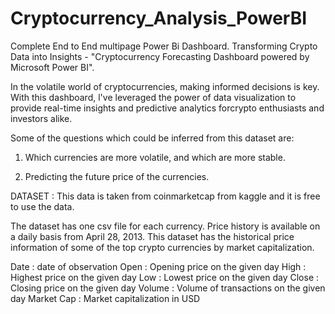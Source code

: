 # Cryptocurrency_Analysis_PowerBI
Complete End to End multipage Power Bi Dashboard.
Transforming Crypto Data into Insights - "Cryptocurrency Forecasting Dashboard powered by Microsoft Power BI".

In the volatile world of cryptocurrencies, making informed decisions is key. With this dashboard, l've leveraged the power of data visualization to provide real-time insights and predictive analytics forcrypto enthusiasts and investors alike.

Some of the questions which could be inferred from this dataset are:

1) Which currencies are more volatile, and which are more stable.

2) Predicting the future price of the currencies.
 
DATASET : This data is taken from coinmarketcap from kaggle and it is free to use the data.

The dataset has one csv file for each currency. Price history is available on a daily basis from April 28, 2013. This dataset has the historical price information of some of the top crypto currencies by market capitalization.

Date : date of observation
Open : Opening price on the given day
High : Highest price on the given day
Low : Lowest price on the given day
Close : Closing price on the given day
Volume : Volume of transactions on the given day
Market Cap : Market capitalization in USD
